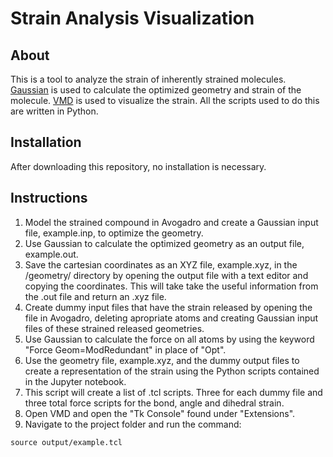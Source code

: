 # Strain Analysis Visualization

## About

This is a tool to analyze the strain of inherently strained molecules. 
[Gaussian](http://gaussian.com/glossary/g09/) is used to calculate the 
optimized geometry and strain of the molecule. 
[VMD](https://www.ks.uiuc.edu/Research/vmd/) is used to visualize the 
strain. All the scripts used to do this are written in Python. 

## Installation

After downloading this repository, no installation is necessary.

## Instructions

1. Model the strained compound in Avogadro and create a Gaussian 
input file, example.inp, to optimize the geometry.
2. Use Gaussian to calculate the optimized geometry as an output 
file, example.out.
3. Save the cartesian coordinates as an XYZ file, example.xyz, in the 
/geometry/ directory by opening the output file with a text editor and 
copying the coordinates. This will take take the useful information from the .out file and return an .xyz file.
4. Create dummy input files that have the strain released by opening 
the file in Avogadro, deleting apropriate atoms and creating Gaussian 
input files of these strained released geometries.
5. Use Gaussian to calculate the force on all atoms by using the 
keyword "Force Geom=ModRedundant" in place of "Opt".
6. Use the geometry file, example.xyz, and the dummy output files to
create a representation of the strain using the Python scripts 
contained in the Jupyter notebook.
7. This script will create a list of .tcl scripts. Three for each
dummy file and three total force scripts for the bond, angle and 
dihedral strain.
8. Open VMD and open the "Tk Console" found under "Extensions".
9. Navigate to the project folder and run the command:
```
source output/example.tcl
```